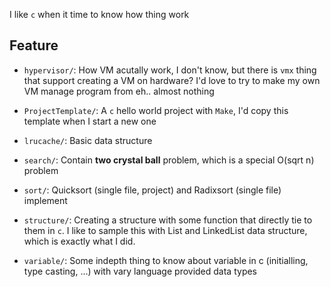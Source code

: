 I like `c` when it time to know how thing work

## Feature

- `hypervisor/`: How VM acutally work, I don't know, but there is `vmx` thing that support creating a VM on hardware? I'd love to try to make my own VM manage program from eh.. almost nothing

- `ProjectTemplate/`: A `c` hello world project with `Make`, I'd copy this template when I start a new one

- `lrucache/`: Basic data structure

- `search/`: Contain **two crystal ball** problem, which is a special O(sqrt n) problem

- `sort/`: Quicksort (single file, project) and Radixsort (single file) implement

- `structure/`: Creating a structure with some function that directly tie to them in `c`. I like to sample this with List and LinkedList data structure, which is exactly what I did.

- `variable/`: Some indepth thing to know about variable in c (initialling, type casting, ...) with vary language provided data types
